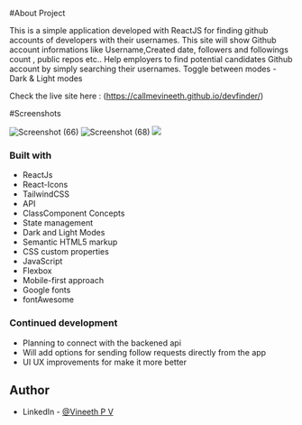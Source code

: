 #About Project

This is a simple application developed with ReactJS for finding github accounts of developers with their usernames.
This site will show Github account informations  like Username,Created date, followers and followings count , public repos etc..
Help employers to find potential candidates Github account by simply searching their usernames.
Toggle between modes - Dark & Light modes


 Check the live site here : (https://callmevineeth.github.io/devfinder/)
 
#Screenshots

![Screenshot (66)](https://github.com/callmeVineeth/devfinder/assets/130293688/3b0930d1-8428-496b-9918-e131fb1f85c2)
![Screenshot (68)](https://github.com/callmeVineeth/devfinder/assets/130293688/4a8ef8c4-443b-4158-bb1d-773e91fdac9f)
![](https://github.com/callmeVineeth/devfinder/assets/130293688/43fc0265-d1dc-449d-a834-9efe469af188)



### Built with
- ReactJs
- React-Icons
- TailwindCSS
- API
- ClassComponent Concepts
- State management
- Dark and Light Modes
- Semantic HTML5 markup
- CSS custom properties
- JavaScript
- Flexbox
- Mobile-first approach
- Google fonts
- fontAwesome




### Continued development

- Planning to connect with the backened api
- Will  add options for sending follow  requests directly  from the app
- UI UX improvements for make it more better



## Author

- LinkedIn - [@Vineeth P V](www.linkedin.com/in/vineeth-p-v-9216021b8)
